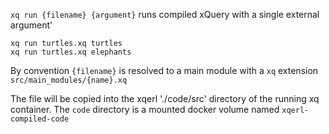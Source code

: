 `xq run {filename} {argument}` runs compiled xQuery with a single external argument'

```
xq run turtles.xq turtles
xq run turtles.xq elephants
```

By convention `{filename}` is resolved to 
a main module with a `xq` extension `src/main_modules/{name}.xq`  

The file will be copied into the xqerl './code/src' directory of the running xq container.
The `code` directory is a mounted docker volume named `xqerl-compiled-code` 






